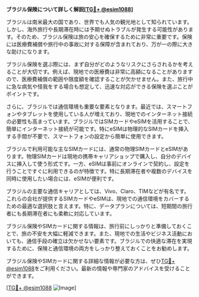 **ブラジル保険について詳しく解説[[TG💪+ @esim1088](https://t.me/s/esim1088)]**

ブラジルは南米最大の国であり、世界でも人気の観光地として知られています。しかし、海外旅行や長期滞在時には予期せぬトラブルが発生する可能性があります。そのため、ブラジル保険は旅の安心を確保するために非常に重要です。保険には医療費補償や旅行中の事故に対する保障が含まれており、万が一の際に大きな助けになります。

ブラジル保険を選ぶ際には、まず自分がどのようなリスクにさらされるかを考えることが大切です。例えば、現地での医療費は非常に高額になることがありますので、医療費補償の範囲や限度額を確認することが欠かせません。また、旅行中に急な病気や怪我をする場合も想定して、迅速な対応ができる保険を選ぶことがポイントです。

さらに、ブラジルでは通信環境も重要な要素となります。最近では、スマートフォンやタブレットを使用している人が増えており、現地でのインターネット接続の必要性も高まっています。ブラジルではSIMカードやeSIMを活用することで、簡単にインターネット接続が可能です。特にeSIMは物理的なSIMカードを挿入する手間が不要で、スマートフォンの設定から簡単に使用できます。

ブラジルで利用可能な主なSIMカードには、通常の物理SIMカードとeSIMがあります。物理SIMカードは現地の携帯キャリアショップで購入し、自分のデバイスに挿入して使う形式です。一方、eSIMは事前にオンラインで契約し、設定を行うことですぐに利用できるのが特徴です。特に長期滞在者や複数のデバイスを同時に使用したい場合には、eSIMが便利です。

ブラジルの主要な通信キャリアとしては、Vivo、Claro、TIMなどが有名です。これらの会社が提供するSIMカードやeSIMは、現地での通信環境をカバーするための最適な選択肢と言えます。特に、データプランについては、短期間の旅行者にも長期滞在者にも柔軟に対応しています。

ブラジル保険やSIMカードに関する情報は、旅行前にしっかりと準備しておくことで、旅の不安を大幅に軽減できます。また、現地での生活やビジネス活動においても、通信手段の確立は欠かせない要素です。ブラジルでの快適な滞在を実現するために、保険と通信環境の両方をしっかり整えておくことをお勧めします。

ブラジル保険やSIMカードに関する詳細な情報が必要な方は、ぜひ[TG💪+ @esim1088](https://t.me/s/esim1088)をご利用ください。最新の情報や専門家のアドバイスを受けることができます。

[[TG💪+ @esim1088](https://t.me/s/esim1088) ![Image](https://i.postimg.cc/Y0z9fWf4/image.png)]